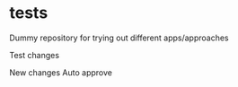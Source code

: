 # tests
Dummy repository for trying out different apps/approaches

Test changes

New changes
Auto approve
